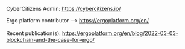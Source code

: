 CyberCitizens Admin:
https://cybercitizens.io/

Ergo platform contributor --> https://ergoplatform.org/en/ <br>
<br>Recent publication(s): 
https://ergoplatform.org/en/blog/2022-03-03-blockchain-and-the-case-for-ergo/

<!---
gammahazard/gammahazard is a ✨ special ✨ repository because its `README.md` (this file) appears on your GitHub profile.
You can click the Preview link to take a look at your changes.
--->
